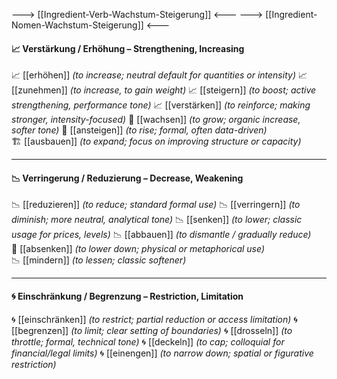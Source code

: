 ---> [[Ingredient-Verb-Wachstum-Steigerung]] <---
---> [[Ingredient-Nomen-Wachstum-Steigerung]] <---

#### 📈 Verstärkung / Erhöhung – Strengthening, Increasing

📈 [[erhöhen]] *(to increase; neutral default for quantities or intensity)*
📈 [[zunehmen]] *(to increase, to gain weight)*
📈 [[steigern]] *(to boost; active strengthening, performance tone)*
📈 [[verstärken]] *(to reinforce; making stronger, intensity-focused)*
🌿 [[wachsen]] *(to grow; organic increase, softer tone)*
🔼 [[ansteigen]] *(to rise; formal, often data-driven)*  
🏗️ [[ausbauen]] *(to expand; focus on improving structure or capacity)*  

---

#### 📉 Verringerung / Reduzierung – Decrease, Weakening

📉 [[reduzieren]] *(to reduce; standard formal use)*
📉 [[verringern]] *(to diminish; more neutral, analytical tone)*
📉 [[senken]] *(to lower; classic usage for prices, levels)*
📉 [[abbauen]] *(to dismantle / gradually reduce)*  
🔽 [[absenken]] *(to lower down; physical or metaphorical use)*  
📉 [[mindern]] *(to lessen; classic softener)*  

---

#### 🌀 Einschränkung / Begrenzung – Restriction, Limitation

🌀 [[einschränken]] *(to restrict; partial reduction or access limitation)*
🌀 [[begrenzen]] *(to limit; clear setting of boundaries)*
🌀 [[drosseln]] *(to throttle; formal, technical tone)*
🌀 [[deckeln]] *(to cap; colloquial for financial/legal limits)*
🌀 [[einengen]] *(to narrow down; spatial or figurative restriction)*  